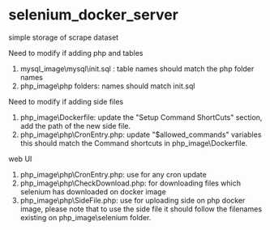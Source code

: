 # selenium_docker_server
 simple storage of scrape dataset

Need to modify if adding php and tables
1. mysql_image\mysql\init.sql : table names should match the php folder names
2. php_image\php folders: names should match init.sql

Need to modify if adding side files
1. php_image\Dockerfile: update the "Setup Command ShortCuts" section, add the path of the new side file.
2. php_image\php\CronEntry.php: update "$allowed_commands" variables this should match the Command shortcuts in php_image\Dockerfile.

web UI
1. php_image\php\CronEntry.php: use for any cron update
2. php_image\php\CheckDownload.php: for downloading files which selenium has downloaded on docker image
3. php_image\php\SideFile.php: use for uploading side on php docker image, please note that to use the side file it should follow the filenames existing on php_image\selenium folder.